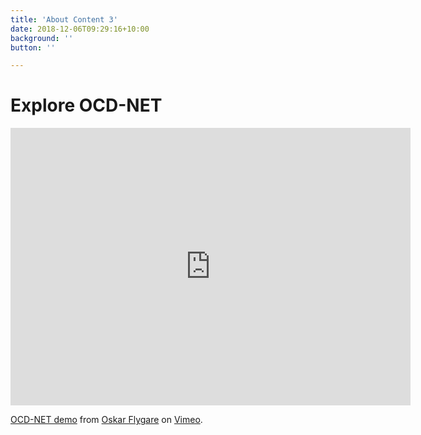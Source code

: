 ```yaml
---
title: 'About Content 3'
date: 2018-12-06T09:29:16+10:00
background: ''
button: ''

---
```


# Explore OCD-NET

<iframe src="https://player.vimeo.com/video/345008016" width="640" height="444" frameborder="0" allow="autoplay; fullscreen" allowfullscreen></iframe>
<p><a href="https://vimeo.com/345008016">OCD-NET demo</a> from <a href="https://vimeo.com/user27619035">Oskar Flygare</a> on <a href="https://vimeo.com">Vimeo</a>.</p>
